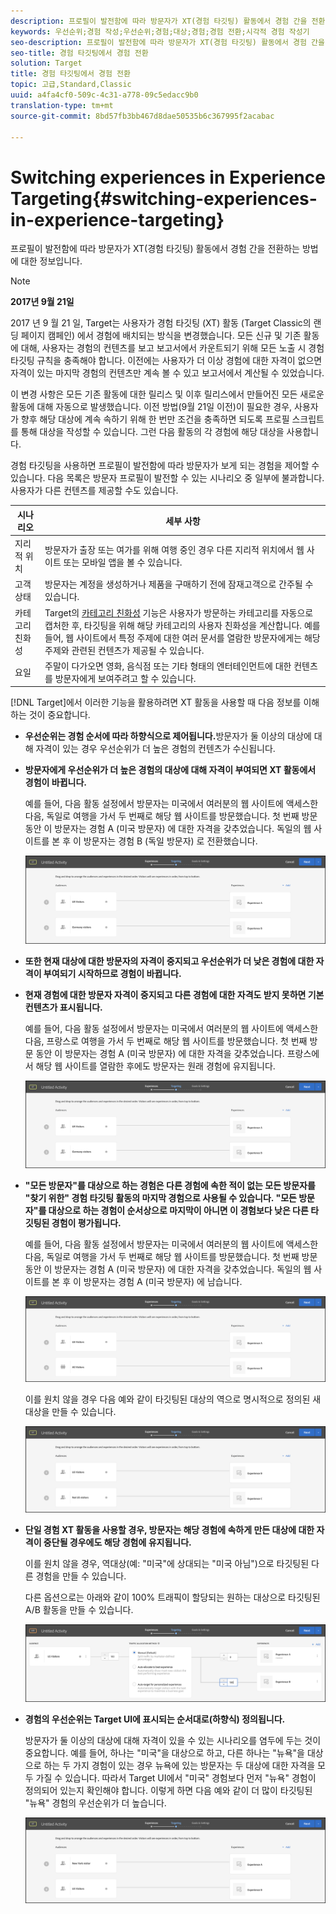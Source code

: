 ```yaml
---
description: 프로필이 발전함에 따라 방문자가 XT(경험 타깃팅) 활동에서 경험 간을 전환하는 방법에 대한 정보입니다.
keywords: 우선순위;경험 작성;우선순위;경험;대상;경험;경험 전환;시각적 경험 작성기
seo-description: 프로필이 발전함에 따라 방문자가 XT(경험 타깃팅) 활동에서 경험 간을 전환하는 방법에 대한 정보입니다.
seo-title: 경험 타깃팅에서 경험 전환
solution: Target
title: 경험 타깃팅에서 경험 전환
topic: 고급,Standard,Classic
uuid: a4fa4cf0-509c-4c31-a778-09c5edacc9b0
translation-type: tm+mt
source-git-commit: 8bd57fb3bb467d8dae50535b6c367995f2acabac

---
```



# Switching experiences in Experience Targeting{#switching-experiences-in-experience-targeting}

프로필이 발전함에 따라 방문자가 XT(경험 타깃팅) 활동에서 경험 간을 전환하는 방법에 대한 정보입니다.

>[!NOTE]
>
>**2017년 9월 21일**
>
>2017 년 9 월 21 일, Target는 사용자가 경험 타깃팅 (XT) 활동 (Target Classic의 랜딩 페이지 캠페인) 에서 경험에 배치되는 방식을 변경했습니다. 모든 신규 및 기존 활동에 대해, 사용자는 경험의 컨텐츠를 보고 보고서에서 카운트되기 위해 모든 노출 시 경험 타깃팅 규칙을 충족해야 합니다. 이전에는 사용자가 더 이상 경험에 대한 자격이 없으면 자격이 있는 마지막 경험의 컨텐츠만 계속 볼 수 있고 보고서에서 계산될 수 있었습니다.
>
>이 변경 사항은 모든 기존 활동에 대한 릴리스 및 이후 릴리스에서 만들어진 모든 새로운 활동에 대해 자동으로 발생했습니다. 이전 방법(9월 21일 이전)이 필요한 경우, 사용자가 향후 해당 대상에 계속 속하기 위해 한 번만 조건을 충족하면 되도록 프로필 스크립트를 통해 대상을 작성할 수 있습니다. 그런 다음 활동의 각 경험에 해당 대상을 사용합니다.

경험 타깃팅을 사용하면 프로필이 발전함에 따라 방문자가 보게 되는 경험을 제어할 수 있습니다. 다음 목록은 방문자 프로필이 발전할 수 있는 시나리오 중 일부에 불과합니다. 사용자가 다른 컨텐츠를 제공할 수도 있습니다.

| 시나리오 | 세부 사항 |
|--- |--- |
| 지리적 위치 | 방문자가 출장 또는 여가를 위해 여행 중인 경우 다른 지리적 위치에서 웹 사이트 또는 모바일 앱을 볼 수 있습니다. |
| 고객 상태 | 방문자는 계정을 생성하거나 제품을 구매하기 전에 잠재고객으로 간주될 수 있습니다. |
| 카테고리 친화성 | Target의 [카테고리 친화성](/help/c-target/c-visitor-profile/category-affinity.md) 기능은 사용자가 방문하는 카테고리를 자동으로 캡처한 후, 타깃팅을 위해 해당 카테고리의 사용자 친화성을 계산합니다. 예를 들어, 웹 사이트에서 특정 주제에 대한 여러 문서를 열람한 방문자에게는 해당 주제와 관련된 컨텐츠가 제공될 수 있습니다. |
| 요일 | 주말이 다가오면 영화, 음식점 또는 기타 형태의 엔터테인먼트에 대한 컨텐츠를 방문자에게 보여주려고 할 수 있습니다. |

[!DNL Target]에서 이러한 기능을 활용하려면 XT 활동을 사용할 때 다음 정보를 이해하는 것이 중요합니다.

* **우선순위는 경험 순서에 따라 하향식으로 제어됩니다.**&#x200B;방문자가 둘 이상의 대상에 대해 자격이 있는 경우 우선순위가 더 높은 경험의 컨텐츠가 수신됩니다.
* **방문자에게 우선순위가 더 높은 경험의 대상에 대해 자격이 부여되면 XT 활동에서 경험이 바뀝니다.**

   예를 들어, 다음 활동 설정에서 방문자는 미국에서 여러분의 웹 사이트에 액세스한 다음, 독일로 여행을 가서 두 번째로 해당 웹 사이트를 방문했습니다. 첫 번째 방문 동안 이 방문자는 경험 A (미국 방문자) 에 대한 자격을 갖추었습니다. 독일의 웹 사이트를 본 후 이 방문자는 경험 B (독일 방문자) 로 전환했습니다.

   ![우선 순위 미국 &gt; 독일](/help/c-activities/t-experience-target/t-xt-create/assets/xt_priority_us_germany-new.png)

* **또한 현재 대상에 대한 방문자의 자격이 중지되고 우선순위가 더 낮은 경험에 대한 자격이 부여되기 시작하므로 경험이 바뀝니다.**
* **현재 경험에 대한 방문자 자격이 중지되고 다른 경험에 대한 자격도 받지 못하면 기본 컨텐츠가 표시됩니다.**

   예를 들어, 다음 활동 설정에서 방문자는 미국에서 여러분의 웹 사이트에 액세스한 다음, 프랑스로 여행을 가서 두 번째로 해당 웹 사이트를 방문했습니다. 첫 번째 방문 동안 이 방문자는 경험 A (미국 방문자) 에 대한 자격을 갖추었습니다. 프랑스에서 해당 웹 사이트를 열람한 후에도 방문자는 원래 경험에 유지됩니다.

   ![우선 순위 미국 &gt; 독일](/help/c-activities/t-experience-target/t-xt-create/assets/xt_priority_us_germany-new.png)

* **"모든 방문자"를 대상으로 하는 경험은 다른 경험에 속한 적이 없는 모든 방문자를 "찾기 위한" 경험 타깃팅 활동의 마지막 경험으로 사용될 수 있습니다. "모든 방문자"를 대상으로 하는 경험이 순서상으로 마지막이 아니면 이 경험보다 낮은 다른 타깃팅된 경험이 평가됩니다.**

   예를 들어, 다음 활동 설정에서 방문자는 미국에서 여러분의 웹 사이트에 액세스한 다음, 독일로 여행을 가서 두 번째로 해당 웹 사이트를 방문했습니다. 첫 번째 방문 동안 이 방문자는 경험 A (미국 방문자) 에 대한 자격을 갖추었습니다. 독일의 웹 사이트를 본 후 이 방문자는 경험 A (미국 방문자) 에 남습니다.

   ![우선 순위 - 모든 방문자](/help/c-activities/t-experience-target/t-xt-create/assets/xt_priority_us_all_visitors-new.png)

   이를 원치 않을 경우 다음 예와 같이 타깃팅된 대상의 역으로 명시적으로 정의된 새 대상을 만들 수 있습니다.

   ![Priority US &gt; Not US](/help/c-activities/t-experience-target/t-xt-create/assets/xt_priority_us_not_us-new.png)

* **단일 경험 XT 활동을 사용할 경우, 방문자는 해당 경험에 속하게 만든 대상에 대한 자격이 중단될 경우에도 해당 경험에 유지됩니다.**

   이를 원치 않을 경우, 역대상(예: "미국"에 상대되는 "미국 아님")으로 타깃팅된 다른 경험을 만들 수 있습니다. 

   다른 옵션으로는 아래와 같이 100% 트래픽이 할당되는 원하는 대상으로 타깃팅된 A/B 활동을 만들 수 있습니다.

   ![우선 순위 한 경험](/help/c-activities/t-experience-target/t-xt-create/assets/xt_priority_one_experience-new.png)

* **경험의 우선순위는 Target UI에 표시되는 순서대로(하향식) 정의됩니다.**

   방문자가 둘 이상의 대상에 대해 자격이 있을 수 있는 시나리오를 염두에 두는 것이 중요합니다. 예를 들어, 하나는 "미국"을 대상으로 하고, 다른 하나는 "뉴욕"을 대상으로 하는 두 가지 경험이 있는 경우 뉴욕에 있는 방문자는 두 대상에 대한 자격을 모두 가질 수 있습니다. 따라서 Target UI에서 "미국" 경험보다 먼저 "뉴욕" 경험이 정의되어 있는지 확인해야 합니다. 이렇게 하면 다음 예와 같이 더 많이 타깃팅된 "뉴욕" 경험의 우선순위가 더 높습니다.

   ![Priority NY &gt; US](/help/c-activities/t-experience-target/t-xt-create/assets/xt_priority_ny_us-new.png)


